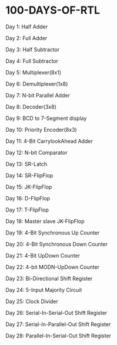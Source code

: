 # 100-DAYS-OF-RTL
Day 1: Half Adder

Day 2: Full Adder

Day 3: Half Subtractor

Day 4: Full Subtractor

Day 5: Multiplexer(8x1)

Day 6: Demultiplexer(1x8)

Day 7: N-bit Parallel Adder

Day 8: Decoder(3x8)

Day 9: BCD to 7-Segment display

Day 10: Priority Encoder(8x3)

Day 11: 4-Bit CarrylookAhead Adder

Day 12: N-bit Comparator

Day 13: SR-Latch

Day 14: SR-FlipFlop


Day 15: JK-FlipFlop

Day 16: D-FlipFlop

Day 17: T-FlipFlop

Day 18: Master slave JK-FlipFlop

Day 19: 4-Bit Synchronous Up Counter

Day 20: 4-Bit Synchronous Down Counter

Day 21: 4-Bit UpDown Counter

Day 22: 4-bit MODN-UpDown Counter

Day 23: Bi-Directional Shift Register

Day 24: 5-Input Majority Circuit

Day 25: Clock Divider

Day 26: Serial-In-Serial-Out Shift Register

Day 27: Serial-In-Parallel-Out Shift Register

Day 28: Parallel-In-Serial-Out Shift Register





